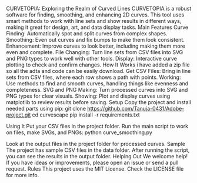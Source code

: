 CURVETOPIA: Exploring the Realm of Curved Lines
CURVETOPIA is a robust software for finding, smoothing, and enhancing 2D curves. This tool uses smart methods to work with line sets and show results in different ways, making it great for design, art, and data display tasks.
Main Features
Curve Finding: Automatically spot and split curves from complex shapes.
Smoothing: Even out curves and fix bumps to make them look consistent.
Enhancement: Improve curves to look better, including making them more even and complete.
File Changing: Turn line sets from CSV files into SVG and PNG types to work well with other tools.
Display: Interactive curve plotting to check and confirm changes.
How It Works
i have added a zip file so all the adta and code can be easily download.
Get CSV Files: Bring in line sets from CSV files, where each row shows a path with points.
Working: Use methods to find and smooth curves, handling things like evenness and completeness.
SVG and PNG Making: Turn processed curves into SVG and PNG types for clear visuals.
Showing: Plot and display curves using matplotlib to review results before saving.
Setup
Copy the project and install needed parts using pip:
git clone https://github.com/Tanuja-0431/Adobe-project.git
cd curvescape
pip install -r requirements.txt

Using It
Put your CSV files in the project folder.
Run the main script to work on files, make SVGs, and PNGs:
python curve_smoothing.py

Look at the output files in the project folder for processed curves.
Sample
The project has sample CSV files in the data folder. After running the script, you can see the results in the output folder.
Helping Out
We welcome help! If you have ideas or improvements, please open an issue or send a pull request.
Rules
This project uses the MIT License. Check the LICENSE file for more info.


